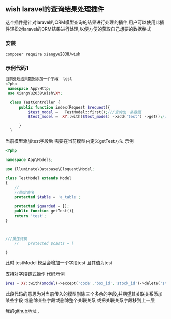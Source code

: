 ## wish laravel的查询结果处理插件

这个插件是针对laravel的ORM模型查询的结果进行处理的插件,用户可以使用此插件轻松对laravel的ORM结果进行处理,以便方便的获取自己想要的数据格式 

### 安装
 ```sh
 composer require xiangyu2038/wish
 ```
### 示例代码1

```php
当前处理结果数据添加一个字段  test
<?php
 namespace App\Http;
 use XiangYu2038\Wish\XY;

  class TestController {
      public function index(Request $request){
          $test_model =   TestModel::first();///查询出一条数据
          $test_model =  XY::with($test_model) ->add('test') ->get();///$test_model 添加一个字段test

      }
  }
  ```
当前模型添加test字段后 需要在当前模型内定义getTest方法
示例

```php
<?php

namespace App\Models;

use Illuminate\Database\Eloquent\Model;

class TestModel extends Model
{
    //
    //指定表名
    protected $table = 'a_table';

    protected $guarded = [];
    public function getTest(){
    return 'test';
}



///属性转换
    //    protected $casts = [

}

```
 此时 testModel 模型会增加一个字段test  且其值为test

支持对字段链式操作 代码示例 
```php
$res = XY::with($model)->except('code','box_id','stock_id')->delete('stockDetail',true)->wish('boxDetail')->add('stock_sn')->add('box_sn')->delete('box',true)->except('box_id')->wish('box')->add('stock_sn')->wish('stockBox')->add('stock_sn')->get()->toArray();
```
此段代码的意思为对当前传入的模型删除三个多余的字段,并期望其关联关系添加某些字段 或删除某些字段或删除整个关联关系 或把关联关系字段移到上一层





 [我的github地址 ](https://github.com/xiangyu2038/).
